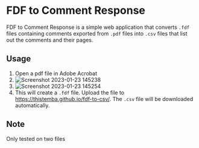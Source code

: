 # FDF to Comment Response

FDF to Comment Response is a simple web application that converts `.fdf` files containing comments exported from `.pdf` files into `.csv` files that list out the comments and their pages.

## Usage

1. Open a pdf file in Adobe Acrobat
2. ![Screenshot 2023-01-23 145238](https://user-images.githubusercontent.com/36087610/214136293-4f8f617a-0d69-4b95-b56f-d038276945e1.jpg)
3. ![Screenshot 2023-01-23 145254](https://user-images.githubusercontent.com/36087610/214136307-014b7b44-70a3-48e8-b547-998407bd6b75.jpg)
4. This will create a `.fdf` file. Upload the file to https://thistemba.github.io/fdf-to-csv/. The `.csv` file will be downloaded automatically.

## Note

Only tested on two files
